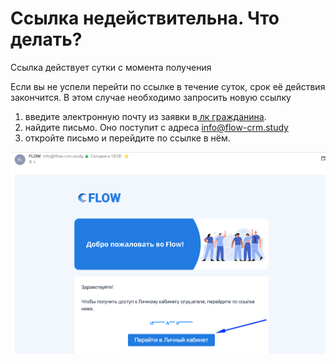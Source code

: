 # Ссылка недействительна. Что делать?

Cсылка действует сутки с момента получения

Если вы не успели перейти по ссылке в течение суток, срок её действия закончится. В этом случае необходимо запросить новую ссылку

1. введите электронную почту из заявки в[ лк гражданина](https://lk.flow-crm.study/).
2. найдите письмо. Оно поступит с адреса info@flow-crm.study
3. откройте письмо и перейдите по ссылке в нём.

![](<.gitbook/assets/image (15).png>)
